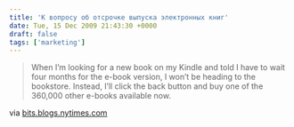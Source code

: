 ```yaml
---
title: 'К вопросу об отсрочке выпуска электронных книг'
date: Tue, 15 Dec 2009 21:43:30 +0000
draft: false
tags: ['marketing']
---
```


> When I’m looking for a new book on my Kindle and told I have to wait four months for the e-book version, I won’t be heading to the bookstore. Instead, I’ll click the back button and buy one of the 360,000 other e-books available now.

via [bits.blogs.nytimes.com](http://bits.blogs.nytimes.com/2009/12/15/wary-book-publishers-are-fighting-the-future/?src=twt&twt=nytimesbits)